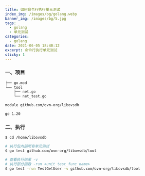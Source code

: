 ```yaml
---
title: 如何命令行执行单元测试
index_img: /images/bg/golang.webp
banner_img: /images/bg/5.jpg
tags:
  - golang
  - 单元测试
categories:
  - golang
date: 2021-06-05 18:40:12
excerpt: 命令行执行单元测试
sticky: 1
---
```


### 一、项目

``` bash
├── go.mod
└── tool
    ├── net.go
    └── net_test.go
```

``` bash
module github.com/ovn-org/libovsdb

go 1.20
```

### 二、执行

``` bash
$ cd /home/libovsdb

# 执行包内部所有单元测试
$ go test github.com/ovn-org/libovsdb/tool

# 查看执行结果 -v
# 执行部分函数 -run <unit_test_func_name>
$ go test -run TestGetUser -v github.com/ovn-org/libovsdb/tool
```

